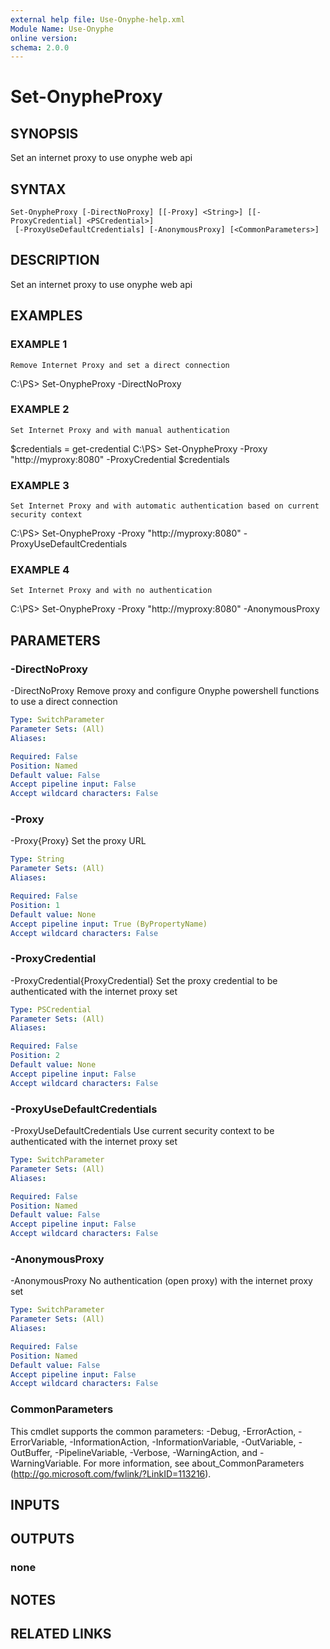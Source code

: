 ```yaml
---
external help file: Use-Onyphe-help.xml
Module Name: Use-Onyphe
online version:
schema: 2.0.0
---
```


# Set-OnypheProxy

## SYNOPSIS
Set an internet proxy to use onyphe web api

## SYNTAX

```
Set-OnypheProxy [-DirectNoProxy] [[-Proxy] <String>] [[-ProxyCredential] <PSCredential>]
 [-ProxyUseDefaultCredentials] [-AnonymousProxy] [<CommonParameters>]
```

## DESCRIPTION
Set an internet proxy to use onyphe web api

## EXAMPLES

### EXAMPLE 1
```
Remove Internet Proxy and set a direct connection
```

C:\PS\> Set-OnypheProxy -DirectNoProxy

### EXAMPLE 2
```
Set Internet Proxy and with manual authentication
```

$credentials = get-credential 
C:\PS\> Set-OnypheProxy -Proxy "http://myproxy:8080" -ProxyCredential $credentials

### EXAMPLE 3
```
Set Internet Proxy and with automatic authentication based on current security context
```

C:\PS\> Set-OnypheProxy -Proxy "http://myproxy:8080" -ProxyUseDefaultCredentials

### EXAMPLE 4
```
Set Internet Proxy and with no authentication
```

C:\PS\> Set-OnypheProxy -Proxy "http://myproxy:8080" -AnonymousProxy

## PARAMETERS

### -DirectNoProxy
-DirectNoProxy
Remove proxy and configure Onyphe powershell functions to use a direct connection

```yaml
Type: SwitchParameter
Parameter Sets: (All)
Aliases:

Required: False
Position: Named
Default value: False
Accept pipeline input: False
Accept wildcard characters: False
```

### -Proxy
-Proxy{Proxy}
Set the proxy URL

```yaml
Type: String
Parameter Sets: (All)
Aliases:

Required: False
Position: 1
Default value: None
Accept pipeline input: True (ByPropertyName)
Accept wildcard characters: False
```

### -ProxyCredential
-ProxyCredential{ProxyCredential}
Set the proxy credential to be authenticated with the internet proxy set

```yaml
Type: PSCredential
Parameter Sets: (All)
Aliases:

Required: False
Position: 2
Default value: None
Accept pipeline input: False
Accept wildcard characters: False
```

### -ProxyUseDefaultCredentials
-ProxyUseDefaultCredentials
Use current security context to be authenticated with the internet proxy set

```yaml
Type: SwitchParameter
Parameter Sets: (All)
Aliases:

Required: False
Position: Named
Default value: False
Accept pipeline input: False
Accept wildcard characters: False
```

### -AnonymousProxy
-AnonymousProxy
No authentication (open proxy) with the internet proxy set

```yaml
Type: SwitchParameter
Parameter Sets: (All)
Aliases:

Required: False
Position: Named
Default value: False
Accept pipeline input: False
Accept wildcard characters: False
```

### CommonParameters
This cmdlet supports the common parameters: -Debug, -ErrorAction, -ErrorVariable, -InformationAction, -InformationVariable, -OutVariable, -OutBuffer, -PipelineVariable, -Verbose, -WarningAction, and -WarningVariable.
For more information, see about_CommonParameters (http://go.microsoft.com/fwlink/?LinkID=113216).

## INPUTS

## OUTPUTS

### none
## NOTES

## RELATED LINKS
